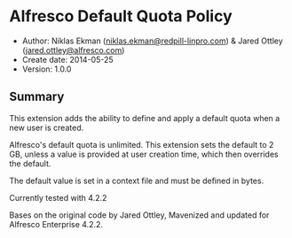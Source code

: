 # Alfresco Default Quota Policy

- Author: Niklas Ekman (niklas.ekman@redpill-linpro.com) & Jared Ottley (jared.ottley@alfresco.com)
- Create date: 2014-05-25
- Version: 1.0.0

## Summary
This extension adds the ability to define and apply a default quota when a new user is created.

Alfresco's default quota is unlimited. This extension sets the default to 2 GB, unless a value is provided at user creation time, which then overrides the default.

The default value is set in a context file and must be defined in bytes.

Currently tested with 4.2.2

Bases on the original code by Jared Ottley, Mavenized and updated for Alfresco Enterprise 4.2.2.
